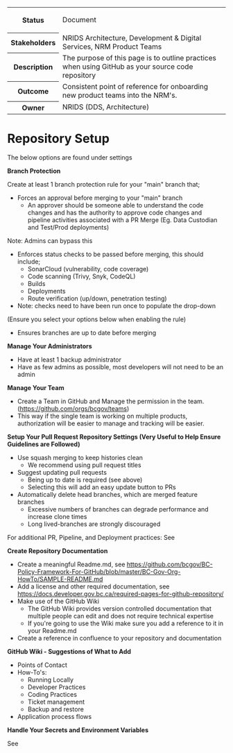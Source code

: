 <table class="wrapped"><colgroup><col /><col /></colgroup><tbody><tr><th>Status</th><td><div class="content-wrapper"><p>Document</p></div></td></tr><tr><th>Stakeholders</th><td>NRIDS Architecture, Development &amp; Digital Services, NRM Product Teams</td></tr><tr><th>Description</th><td>The purpose of this page is to outline practices when using GitHub as your source code repository</td></tr><tr><th>Outcome</th><td>Consistent point of reference for onboarding new product teams into the NRM's.</td></tr><tr><th>Owner</th><td>NRIDS (DDS, Architecture)</td></tr></tbody></table><h1>Repository Setup</h1><p>The below options are found under settings</p><p><strong>Branch Protection</strong></p><p>Create at least 1 branch protection rule for your &quot;main&quot; branch that;</p><ul><li>Forces an approval before merging to your &quot;main&quot; branch<ul><li>An approver should be someone able to understand the code changes and has the authority to approve code changes and pipeline activities associated with a PR Merge (Eg. Data Custodian and Test/Prod deployments)</li></ul></li></ul><p>Note: Admins can bypass this</p><p><ac:image ac:height="250"><ri:attachment ri:filename="image2023-8-8_9-12-55.png" /></ac:image></p><ul><li>Enforces status checks to be passed before merging, this should include;<br /><ul><li>SonarCloud (vulnerability, code coverage)</li><li>Code scanning (Trivy, Snyk, CodeQL)</li><li>Builds</li><li>Deployments</li><li>Route verification (up/down, penetration testing)</li></ul></li><li>Note: checks need to have been run once to populate the drop-down</li></ul><p>(Ensure you select your options below when enabling the rule)</p><p><ac:image ac:height="97"><ri:attachment ri:filename="image2023-8-8_9-18-27.png" /></ac:image></p><ul><li>Ensures branches are up to date before merging</li></ul><p><ac:image ac:height="72"><ri:attachment ri:filename="image2023-8-8_9-18-42.png" /></ac:image></p><p><strong>Manage Your Administrators</strong></p><ul><li>Have at least 1 backup administrator</li><li>Have as few admins as possible, most developers will not need to be an admin</li></ul><p><strong>Manage Your Team</strong></p><ul><li>Create a Team in GitHub and Manage the permission in the team. (<a href="https://github.com/orgs/bcgov/teams">https://github.com/orgs/bcgov/teams</a>)</li><li>This way if the single team is working on multiple products, authorization will be easier to manage and tracking will be easier.</li></ul><p><strong>Setup Your Pull Request Repository Settings (Very Useful to Help Ensure Guidelines are Followed)</strong></p><ul><li>Use squash merging to keep histories clean<ul><li>We recommend using pull request titles</li></ul></li><li>Suggest updating pull requests<ul><li>Being up to date is required (see above)</li><li>Selecting this will add an easy update button to PRs</li></ul></li><li>Automatically delete head branches, which are merged feature branches<ul><li>Excessive numbers of branches can degrade performance and increase clone times</li><li>Long lived-branches are strongly discouraged</li></ul></li></ul><p><ac:image><ri:attachment ri:filename="prdeets.png" /></ac:image></p><p>For additional PR, Pipeline, and Deployment practices: See <ac:link><ri:page ri:content-title="Coding Patterns and Practices" /></ac:link></p><p><strong>Create Repository Documentation</strong></p><ul><li>Create a meaningful Readme.md, see <a style="text-align: left;" href="https://github.com/bcgov/BC-Policy-Framework-For-GitHub/blob/master/BC-Gov-Org-HowTo/SAMPLE-README.md" rel="nofollow">https://github.com/bcgov/BC-Policy-Framework-For-GitHub/blob/master/BC-Gov-Org-HowTo/SAMPLE-README.md</a></li><li>Add a license and other required documentation, see <a style="text-align: left;" href="https://docs.developer.gov.bc.ca/required-pages-for-github-repository/" rel="nofollow">https://docs.developer.gov.bc.ca/required-pages-for-github-repository/</a></li><li>Make use of the GitHub Wiki<ul><li>The GitHub Wiki provides version controlled documentation that multiple people can edit and does not require technical expertise</li><li>If you're going to use the Wiki make sure you add a reference to it in your Readme.md</li></ul></li><li>Create a reference in confluence to your repository and documentation</li></ul><p><strong>GitHub Wiki - Suggestions of What to Add</strong></p><ul><li>Points of Contact</li><li>How-To's:<ul><li>Running Locally</li><li>Developer Practices</li><li>Coding Practices</li><li>Ticket management</li><li>Backup and restore </li></ul></li><li>Application process flows</li></ul><p><strong>Handle Your Secrets and Environment Variables</strong></p><p>See <ac:link><ri:page ri:content-title="Coding Patterns and Practices" /></ac:link></p><p><br /></p><p><br /></p><p><br /></p><p><br /></p>